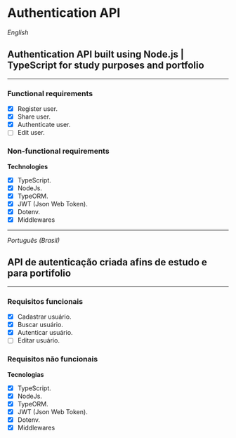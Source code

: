 # Authentication API

*English*
## Authentication API built using Node.js | TypeScript for study purposes and portfolio
------------------------------------------------------------------------------------------------------------------------

### Functional requirements
- [X] Register user.
- [X] Share user.
- [X] Authenticate user.
- [ ] Edit user.
### Non-functional requirements
**Technologies**
- [X] TypeScript.
- [X] NodeJs.
- [X] TypeORM.
- [X] JWT (Json Web Token).
- [X] Dotenv.
- [X] Middlewares

------------------------------------------------------------------------------------------------------------------------
*Português (Brasil)*
## API de autenticação criada afins de estudo e para portifolio
------------------------------------------------------------------------------------------------------------------------

### Requisitos funcionais
- [X] Cadastrar usuário.
- [X] Buscar usuário.
- [X] Autenticar usuário.
- [ ] Editar usuário.
### Requisitos não funcionais
**Tecnologias**
- [X] TypeScript.
- [X] NodeJs.
- [X] TypeORM.
- [X] JWT (Json Web Token).
- [X] Dotenv.
- [X] Middlewares